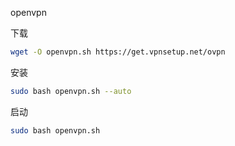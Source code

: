 openvpn

下载

```bash
wget -O openvpn.sh https://get.vpnsetup.net/ovpn
```

安装

```bash
sudo bash openvpn.sh --auto
```

启动

```bash
sudo bash openvpn.sh
```

